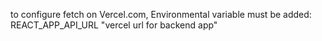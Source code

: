 to configure fetch on Vercel.com, Environmental variable must be added:
REACT_APP_API_URL "vercel url for backend app"
